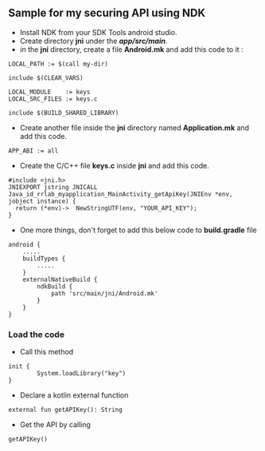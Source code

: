 ## Sample for my securing API using NDK
- Install NDK from your SDK Tools android studio.
- Create directory <b>jni</b> under the <b><i>app/src/main</i></b>.
- in the <b>jni</b> directory, create a file <b>Android.mk</b> and add this code to it :
```
LOCAL_PATH := $(call my-dir)

include $(CLEAR_VARS)

LOCAL_MODULE    := keys
LOCAL_SRC_FILES := keys.c

include $(BUILD_SHARED_LIBRARY)
```
- Create another file inside the <b>jni</b> directory named <b>Application.mk</b> and add this code.
```
APP_ABI := all
```
- Create the C/C++ file <b>keys.c</b> inside <b>jni</b> and add this code.
```
#include <jni.h>
JNIEXPORT jstring JNICALL
Java_id_rrlab_myapplication_MainActivity_getApiKey(JNIEnv *env, jobject instance) {
  return (*env)->  NewStringUTF(env, "YOUR_API_KEY");
}
```
- One more things, don't forget to add this below code to <b>build.gradle</b> file
```
android {
    .....
    buildTypes {
        .....
    }
    externalNativeBuild {
        ndkBuild {
            path 'src/main/jni/Android.mk'
        }
    }
}
```

### Load the code
- Call this method
```
init {
        System.loadLibrary("key")
}
```
- Declare a kotlin external function
```
external fun getAPIKey(): String
```
- Get the API by calling
```
getAPIKey()
```
